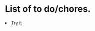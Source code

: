 # List of to do/chores. 
<li><a href="https://wellesleymussolini.github.io/todo-list-JS/">Try it</a></li>
